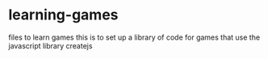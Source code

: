 learning-games
==============

files to learn games
this is to set up a library of code for games that use the javascript library createjs
